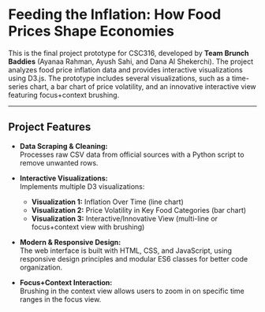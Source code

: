 # Feeding the Inflation: How Food Prices Shape Economies

This is the final project prototype for CSC316, developed by **Team Brunch Baddies** (Ayanaa Rahman, Ayush Sahi, and Dana Al Shekerchi). The project analyzes food price inflation data and provides interactive visualizations using D3.js. The prototype includes several visualizations, such as a time-series chart, a bar chart of price volatility, and an innovative interactive view featuring focus+context brushing.

---

## Project Features

- **Data Scraping & Cleaning:**  
  Processes raw CSV data from official sources with a Python script to remove unwanted rows.

- **Interactive Visualizations:**  
  Implements multiple D3 visualizations:
  - **Visualization 1:** Inflation Over Time (line chart)
  - **Visualization 2:** Price Volatility in Key Food Categories (bar chart)
  - **Visualization 3:** Interactive/Innovative View (multi-line or focus+context view with brushing)

- **Modern & Responsive Design:**  
  The web interface is built with HTML, CSS, and JavaScript, using responsive design principles and modular ES6 classes for better code organization.

- **Focus+Context Interaction:**  
  Brushing in the context view allows users to zoom in on specific time ranges in the focus view.

